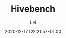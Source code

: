 ---
title: "Hivebench"
images: # Create a folder in /static/images/tools that has the same name as this current markdown file and place the images there. We only need the file name here. If this is not clear, please refer to existing tools as references.
  - path: "www.hivebench.com_.png"
  - path: "www.hivebench.com_ (1).png"
  - path: "www.hivebench.com_ (2).png"
  - path: hivebench.mp4
categories:
  - "Project Management"
tags:
  - "Data Management"
  - "Note-taking"
  - "Electronic Lab Notebook"
links:
  - name: hivebench
    link: https://www.hivebench.com/
summary: "Everything you need to do research: Plan, Experiment, Publish."
features:
  - data management
  - protocol management
  - experiment notes
platforms:
  - "Web"
fields:
  - "General and Interdisciplinary"
  - "Life Science"
plans:
  - name:
    description:
makers: # the makers of the tool
  - name:
    description:
author: LM   # the person who submitted this tool to KausalFlow
date: 2020-12-17T22:21:57+01:00
draft: false
---